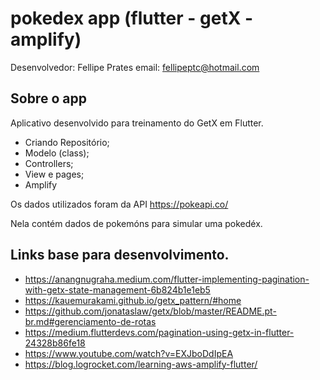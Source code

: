 # pokedex app (flutter - getX - amplify)

Desenvolvedor: Fellipe Prates
email: fellipeptc@hotmail.com

## Sobre o app

Aplicativo desenvolvido para treinamento do GetX em Flutter.
  - Criando Repositório;
  - Modelo (class);
  - Controllers;
  - View e pages;
  - Amplify

Os dados utilizados foram da API https://pokeapi.co/

Nela contém dados de pokemóns para simular uma pokedéx. 

## Links base para desenvolvimento.

  - https://anangnugraha.medium.com/flutter-implementing-pagination-with-getx-state-management-6b824b1e1eb5
  - https://kauemurakami.github.io/getx_pattern/#home
  - https://github.com/jonataslaw/getx/blob/master/README.pt-br.md#gerenciamento-de-rotas
  - https://medium.flutterdevs.com/pagination-using-getx-in-flutter-24328b86fe18
  - https://www.youtube.com/watch?v=EXJboDdIpEA
  - https://blog.logrocket.com/learning-aws-amplify-flutter/

